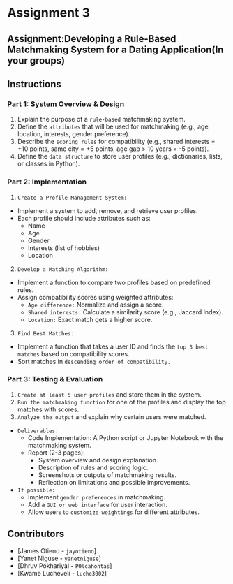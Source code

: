 # Assignment 3
## Assignment:Developing a Rule-Based Matchmaking System for a Dating Application(In your groups)
## Instructions

### Part 1: System Overview & Design
1. Explain the purpose of a `rule-based` matchmaking system.
2. Define the `attributes` that will be used for matchmaking (e.g., age, location, interests, gender preference).
3. Describe the `scoring rules` for compatibility (e.g., shared interests = +10 points, same city = +5 points, age gap > 10 years = -5 points).
4. Define the `data structure` to store user profiles (e.g., dictionaries, lists, or classes in Python).

### Part 2: Implementation
1. `Create a Profile Management System:`
- Implement a system to add, remove, and retrieve user profiles.
- Each profile should include attributes such as:
  - Name
  - Age
  - Gender
  - Interests (list of hobbies)
  - Location
2. `Develop a Matching Algorithm:`
- Implement a function to compare two profiles based on predefined rules.
- Assign compatibility scores using weighted attributes:
  - `Age difference:` Normalize and assign a score.
  - `Shared interests:` Calculate a similarity score (e.g., Jaccard Index).
  - `Location:` Exact match gets a higher score.
3. `Find Best Matches:`
- Implement a function that takes a user ID and finds the `top 3 best matches` based on compatibility scores.
- Sort matches in `descending order of compatibility.`

### Part 3: Testing & Evaluation
1. `Create at least 5 user profiles` and store them in the system.
2. `Run the matchmaking function` for one of the profiles and display the top matches with scores.
3. `Analyze the output` and explain why certain users were matched.
- `Deliverables:`
  - Code Implementation: A Python script or Jupyter Notebook with the matchmaking system.
  - Report (2-3 pages):
    - System overview and design explanation.
    - Description of rules and scoring logic.
    - Screenshots or outputs of matchmaking results.
    - Reflection on limitations and possible improvements.
- `If possible:`
  - Implement `gender preferences` in matchmaking.
  - Add a `GUI or web interface` for user interaction.
  - Allow users to `customize weightings` for different attributes.

## Contributors
- [James Otieno - `jayotieno`]
- [Yanet Niguse - `yanetniguse`]
- [Dhruv Pokhariyal - `P0lcahontas`]
- [Kwame Lucheveli - `luche3002`]